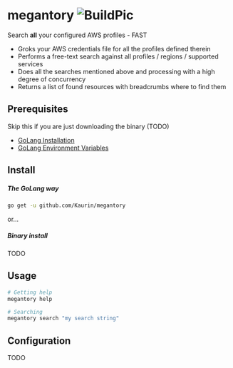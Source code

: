 # megantory ![BuildPic]

Search **all** your configured AWS profiles - FAST

* Groks your AWS credentials file for all the profiles defined therein
* Performs a free-text search against all profiles / regions / supported services
* Does all the searches mentioned above and processing with a high degree of concurrency
* Returns a list of found resources with breadcrumbs where to find them

## Prerequisites

Skip this if you are just downloading the binary (TODO)

* [GoLang Installation]
* [GoLang Environment Variables]


## Install

##### The GoLang way
```bash
go get -u github.com/Kaurin/megantory
```
or...

##### Binary install
TODO


## Usage
```bash
# Getting help
megantory help

# Searching
megantory search "my search string"
```

## Configuration

TODO


[GoLang installation]: https://golang.org/doc/install
[GoLang Environment Variables]: https://github.com/golang/go/wiki/SettingGOPATH
[BuildPic]: https://travis-ci.org/Kaurin/megantory.svg?branch=master "Master build"
